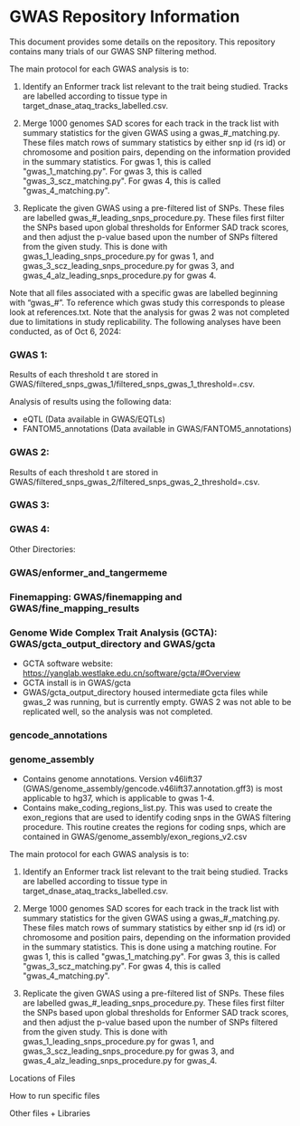 # GWAS Repository Information

This document provides some details on the repository. This repository contains many trials of our GWAS SNP filtering method. 

The main protocol for each GWAS analysis is to:
1. Identify an Enformer track list relevant to the trait being studied. Tracks are labelled according to tissue type in target_dnase_ataq_tracks_labelled.csv.

2. Merge 1000 genomes SAD scores for each track in the track list with summary statistics for the given GWAS using a gwas_#_matching.py. These files match rows of summary statistics by either snp id (rs id) or chromosome and position pairs, depending on the information provided in the summary statistics. For gwas 1, this is called "gwas_1_matching.py". For gwas 3, this is called "gwas_3_scz_matching.py". For gwas 4, this is called "gwas_4_matching.py".

3. Replicate the given GWAS using a pre-filtered list of SNPs. These files are labelled gwas_#_leading_snps_procedure.py. These files first filter the SNPs based upon global thresholds for Enformer SAD track scores, and then adjust the p-value based upon the number of SNPs filtered from the given study. This is done with gwas_1_leading_snps_procedure.py for gwas 1, and gwas_3_scz_leading_snps_procedure.py for gwas 3, and gwas_4_alz_leading_snps_procedure.py for gwas 4.

Note that all files associated with a specific gwas are labelled beginning with “gwas_#”. To reference which gwas study this corresponds to please look at references.txt. Note that the analysis for gwas 2 was not completed due to limitations in study replicability. The following analyses have been conducted, as of Oct 6, 2024:

### GWAS 1:


Results of each threshold t are stored in GWAS/filtered_snps_gwas_1/filtered_snps_gwas_1_threshold=<t>.csv.

Analysis of results using the following data:
- eQTL (Data available in GWAS/EQTLs)
- FANTOM5_annotations (Data available in GWAS/FANTOM5_annotations)

### GWAS 2:

Results of each threshold t are stored in GWAS/filtered_snps_gwas_2/filtered_snps_gwas_2_threshold=<t>.csv.

### GWAS 3:

### GWAS 4:

Other Directories:
### GWAS/enformer_and_tangermeme 

### Finemapping: GWAS/finemapping and GWAS/fine_mapping_results

### Genome Wide Complex Trait Analysis (GCTA): GWAS/gcta_output_directory and GWAS/gcta
- GCTA software website: https://yanglab.westlake.edu.cn/software/gcta/#Overview
- GCTA install is in GWAS/gcta
- GWAS/gcta_output_directory housed intermediate gcta files while gwas_2 was running, but is currently empty. GWAS 2 was not able to be replicated well, so the analysis was not completed. 

### gencode_annotations

### genome_assembly
- Contains genome annotations. Version v46lift37 (GWAS/genome_assembly/gencode.v46lift37.annotation.gff3) is most applicable to hg37, which is applicable to gwas 1-4.
- Contains make_coding_regions_list.py. This was used to create the exon_regions that are used to identify coding snps in the GWAS filtering procedure. This routine creates the regions for coding snps, which are contained in GWAS/genome_assembly/exon_regions_v2.csv


The main protocol for each GWAS analysis is to:
1. Identify an Enformer track list relevant to the trait being studied. Tracks are labelled according to tissue type in target_dnase_ataq_tracks_labelled.csv.

2. Merge 1000 genomes SAD scores for each track in the track list with summary statistics for the given GWAS using a gwas_#_matching.py. These files match rows of summary statistics by either snp id (rs id) or chromosome and position pairs, depending on the information provided in the summary statistics. This is done using a matching routine. For gwas 1, this is called "gwas_1_matching.py". For gwas 3, this is called "gwas_3_scz_matching.py". For gwas 4, this is called "gwas_4_matching.py".

3. Replicate the given GWAS using a pre-filtered list of SNPs. These files are labelled gwas_#_leading_snps_procedure.py. These files first filter the SNPs based upon global thresholds for Enformer SAD track scores, and then adjust the p-value based upon the number of SNPs filtered from the given study. This is done with gwas_1_leading_snps_procedure.py for gwas 1, and gwas_3_scz_leading_snps_procedure.py for gwas 3, and gwas_4_alz_leading_snps_procedure.py for gwas_4.

Locations of Files


How to run specific files


Other files + Libraries




